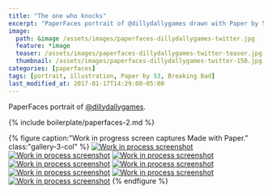 ```yaml
---
title: "The one who knocks"
excerpt: "PaperFaces portrait of @dillydallygames drawn with Paper by 53 on an iPad."
image: 
  path: &image /assets/images/paperfaces-dillydallygames-twitter.jpg 
  feature: *image
  teaser: /assets/images/paperfaces-dillydallygames-twitter-teaser.jpg
  thumbnail: /assets/images/paperfaces-dillydallygames-twitter-150.jpg
categories: [paperfaces]
tags: [portrait, illustration, Paper by 53, Breaking Bad]
last_modified_at: 2017-01-17T14:29:00-05:00
---
```


PaperFaces portrait of [@dillydallygames](https://twitter.com/dillydallygames).

{% include boilerplate/paperfaces-2.md %}

{% figure caption:"Work in progress screen captures Made with Paper." class:"gallery-3-col" %}
[![Work in process screenshot](/assets/images/paperfaces-dillydallygames-process-1-600.jpg)](/assets/images/paperfaces-dillydallygames-process-1-lg.jpg)
[![Work in process screenshot](/assets/images/paperfaces-dillydallygames-process-2-600.jpg)](/assets/images/paperfaces-dillydallygames-process-2-lg.jpg)
[![Work in process screenshot](/assets/images/paperfaces-dillydallygames-process-3-600.jpg)](/assets/images/paperfaces-dillydallygames-process-3-lg.jpg)
[![Work in process screenshot](/assets/images/paperfaces-dillydallygames-process-4-600.jpg)](/assets/images/paperfaces-dillydallygames-process-4-lg.jpg)
[![Work in process screenshot](/assets/images/paperfaces-dillydallygames-process-5-600.jpg)](/assets/images/paperfaces-dillydallygames-process-5-lg.jpg)
[![Work in process screenshot](/assets/images/paperfaces-dillydallygames-process-6-600.jpg)](/assets/images/paperfaces-dillydallygames-process-6-lg.jpg)
[![Work in process screenshot](/assets/images/paperfaces-dillydallygames-process-7-600.jpg)](/assets/images/paperfaces-dillydallygames-process-7-lg.jpg)
[![Work in process screenshot](/assets/images/paperfaces-dillydallygames-process-8-600.jpg)](/assets/images/paperfaces-dillydallygames-process-8-lg.jpg)
{% endfigure %}
